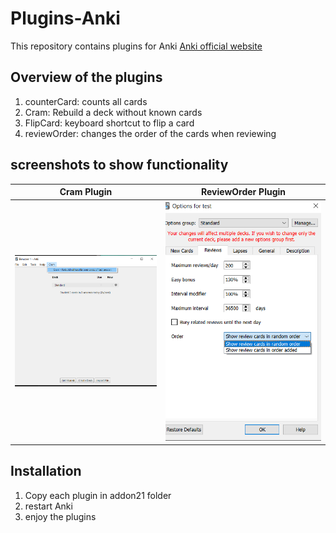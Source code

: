 # Plugins-Anki
This repository contains plugins for Anki [Anki official website](https://apps.ankiweb.net/)

## Overview of the plugins
1. counterCard: counts all cards
1. Cram: Rebuild a deck without known cards 
1. FlipCard: keyboard shortcut to flip a card
1. reviewOrder: changes the order of the cards when reviewing

## screenshots to show functionality
Cram Plugin                |  ReviewOrder Plugin
:-------------------------:|:-------------------------:
<img src="Screenshot.png" width="400">  |  <img src="Screenshot1.png" width="400">

## Installation
1. Copy each plugin in addon21 folder
1. restart Anki
1. enjoy the plugins
